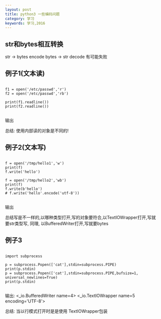 ```yaml
---
layout: post
title: python3 一些编码问题
category: 学习
keywords: 学习,2016
---
```



## str和bytes相互转换

str -> bytes  encode
bytes -> str decode 有可能失败


## 例子1(文本读)

```

f1 = open('/etc/passwd','r')
f2 = open('/etc/passwd','rb')

print(f1.readline())
print(f2.readline())


```

输出

总结:
使用内部读的对象是不同的!


## 例子2(文本写)


```

f = open('/tmp/hello1','w')
print(f)
f.write('hello')

f = open('/tmp/hello2','wb')
print(f)
f.write(b'hello')
# f.write('hello'.encode('utf-8'))


```

输出

总结写是不一样的,以哪种类型打开,写的对象要符合,以TextIOWrapper打开,写就要str类型写,
同理, 以BufferedWriter打开,写就要bytes


## 例子3


```

import subprocess

p = subprocess.Popen(['cat'],stdin=subprocess.PIPE)
print(p.stdin)
p = subprocess.Popen(['cat'],stdin=subprocess.PIPE,bufsize=1, universal_newlines=True)
print(p.stdin)


```

输出:
<_io.BufferedWriter name=4>
<_io.TextIOWrapper name=5 encoding='UTF-8'>


总结:
当以行模式打开时是是使用 TextIOWrapper包装
